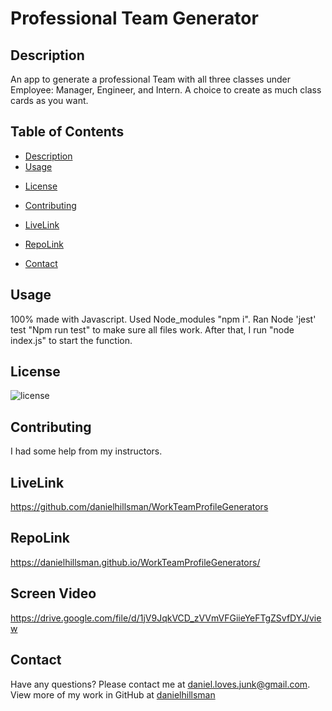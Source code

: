 # Professional Team Generator

## Description
An app to generate a professional Team with all three classes under Employee: Manager, Engineer, and Intern. A choice to create as much class cards as you want.


## Table of Contents
* [Description](#description)
* [Usage](#usage)
- [License](#license)
* [Contributing](#contributing)
- [LiveLink](#livelink)
* [RepoLink](#repolink)
- [Contact](#contact)

## Usage

100% made with Javascript. Used Node_modules "npm i". Ran Node 'jest' test "Npm run test" to make sure all files work. After that, I run "node index.js" to start the function.

## License
![license](https://img.shields.io/static/v1?label=license&message=Unlicense&color=success)

## Contributing

I had some help from my instructors.

## LiveLink
https://github.com/danielhillsman/WorkTeamProfileGenerators

## RepoLink
 https://danielhillsman.github.io/WorkTeamProfileGenerators/
 
## Screen Video
https://drive.google.com/file/d/1jV9JqkVCD_zVVmVFGiieYeFTgZSvfDYJ/view

## Contact
Have any questions? Please contact me at [daniel.loves.junk@gmail.com](mailto:daniel.loves.junk@gmail.com). View more of my work in GitHub at [danielhillsman](https://github.com/danielhillsman)
